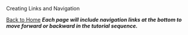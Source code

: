 Creating Links and Navigation

[Back to Home](README.md)
***Each page will include navigation links at the bottom to move forward or backward in the tutorial sequence.***
